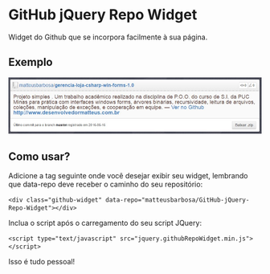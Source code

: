 # GitHub jQuery Repo Widget

Widget do Github que se incorpora facilmente à sua página.

## Exemplo

![Widget Image](/demo/demo-widget-ptbr.jpg?raw=true "Print de um jQuery Repo Widget")

## Como usar?

Adicione a tag seguinte onde você desejar exibir seu widget, lembrando que data-repo deve receber o caminho do seu repositório:

	<div class="github-widget" data-repo="matteusbarbosa/GitHub-jQuery-Repo-Widget"></div>

Inclua o script após o carregamento do seu script JQuery:

	<script type="text/javascript" src="jquery.githubRepoWidget.min.js"></script>

Isso é tudo pessoal!
